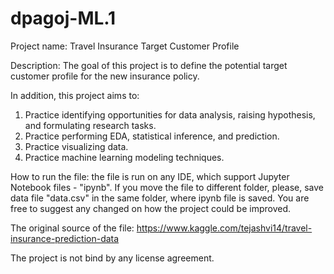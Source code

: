 # dpagoj-ML.1
Project name: Travel Insurance Target Customer Profile

Description: The goal of this project is to define the potential target customer profile for the new insurance policy. 

In addition, this project aims to:
1.	Practice identifying opportunities for data analysis, raising hypothesis, and formulating research tasks.
2.	Practice performing EDA, statistical inference, and prediction.
3.	Practice visualizing data.
4. Practice machine learning modeling techniques.

How to run the file: the file is run on any IDE, which support Jupyter Notebook files - "ipynb". If you move the file to different folder, please, save data file "data.csv" in the same folder, where ipynb file is saved. You are free to suggest any changed on how the project could be improved.

The original source of the file: https://www.kaggle.com/tejashvi14/travel-insurance-prediction-data

The project is not bind by any license agreement.
